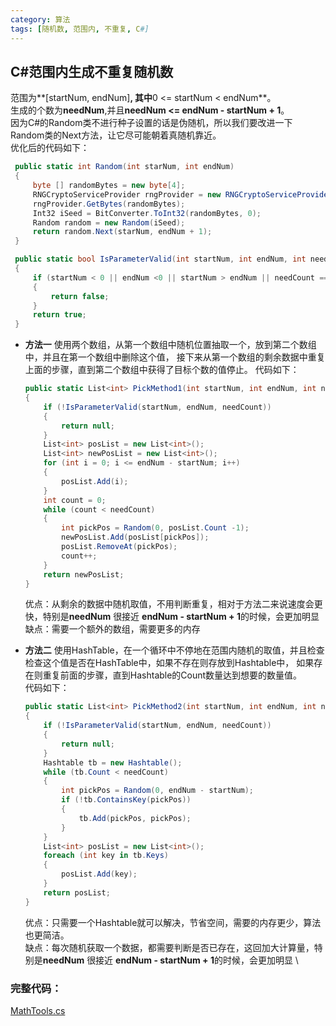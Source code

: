 ```yaml
---
category: 算法
tags: [随机数, 范围内, 不重复, C#]
---
```



## C#范围内生成不重复随机数

范围为**[startNum, endNum]**, 其中**0 <= startNum < endNum**。\
生成的个数为**needNum**,并且**needNum <= endNum - startNum + 1**。\
因为C#的Random类不进行种子设置的话是伪随机，所以我们要改进一下Random类的Next方法，让它尽可能朝着真随机靠近。\
优化后的代码如下：
```c#
 public static int Random(int starNum, int endNum)
 {
     byte [] randomBytes = new byte[4];
     RNGCryptoServiceProvider rngProvider = new RNGCryptoServiceProvider();
     rngProvider.GetBytes(randomBytes);
     Int32 iSeed = BitConverter.ToInt32(randomBytes, 0);
     Random random = new Random(iSeed);
     return random.Next(starNum, endNum + 1);
 }

 public static bool IsParameterValid(int startNum, int endNum, int needCount)
 {
     if (startNum < 0 || endNum <0 || startNum > endNum || needCount == 0 || needCount > endNum - startNum + 1)
     {
         return false;
     }
     return true;
 }
```


- **方法一** 
    使用两个数组，从第一个数组中随机位置抽取一个，放到第二个数组中，并且在第一个数组中删除这个值，
    接下来从第一个数组的剩余数据中重复上面的步骤，直到第二个数组中获得了目标个数的值停止。
    代码如下：
    ```c#
    public static List<int> PickMethod1(int startNum, int endNum, int needCount)
    {
        if (!IsParameterValid(startNum, endNum, needCount))
        {
            return null;
        }
        List<int> posList = new List<int>();
        List<int> newPosList = new List<int>();
        for (int i = 0; i <= endNum - startNum; i++)
        {
            posList.Add(i);
        }
        int count = 0;
        while (count < needCount)
        {
            int pickPos = Random(0, posList.Count -1);
            newPosList.Add(posList[pickPos]);
            posList.RemoveAt(pickPos);
            count++;
        }
        return newPosList;
    }
    ```

    优点：从剩余的数据中随机取值，不用判断重复，相对于方法二来说速度会更快，特别是**needNum** 很接近 **endNum - startNum + 1**的时候，会更加明显\
    缺点：需要一个额外的数组，需要更多的内存

    
- **方法二** 
    使用HashTable，在一个循环中不停地在范围内随机的取值，并且检查检查这个值是否在HashTable中，如果不存在则存放到Hashtable中，
    如果存在则重复前面的步骤，直到Hashtable的Count数量达到想要的数量值。\
    代码如下：
    ```c#
    public static List<int> PickMethod2(int startNum, int endNum, int needCount)
    {
        if (!IsParameterValid(startNum, endNum, needCount))
        {
            return null;
        }
        Hashtable tb = new Hashtable();
        while (tb.Count < needCount)
        {
            int pickPos = Random(0, endNum - startNum);
            if (!tb.ContainsKey(pickPos))
            {
                tb.Add(pickPos, pickPos);
            }
        }
        List<int> posList = new List<int>();
        foreach (int key in tb.Keys)
        {
            posList.Add(key);
        }
        return posList;
    }
    ```
    优点：只需要一个Hashtable就可以解决，节省空间，需要的内存更少，算法也更简洁。\
    缺点：每次随机获取一个数据，都需要判断是否已存在，这回加大计算量，特别是**needNum** 很接近 **endNum - startNum + 1**的时候，会更加明显 \



### 完整代码：
<a href="https://linkliu.github.io/game-tech-post/assets/codes/csharp/MathTools.cs" download>MathTools.cs</a>
